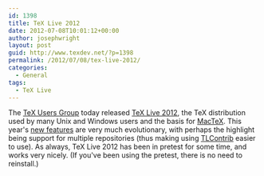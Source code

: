 ```yaml
---
id: 1398
title: TeX Live 2012
date: 2012-07-08T10:01:12+00:00
author: josephwright
layout: post
guid: http://www.texdev.net/?p=1398
permalink: /2012/07/08/tex-live-2012/
categories:
  - General
tags:
  - TeX Live
---
```

The [TeX Users Group](https://tug.org/) today released [TeX Live 2012](https://tug.org/texlive/), the TeX distribution used by many Unix and Windows users and the basis for [MacTeX](https://tug.org/mactex/). This year's [new features](https://tug.org/texlive/doc/texlive-en/texlive-en.html#x1-810009.2) are very much evolutionary, with perhaps the highlight being support for multiple repositories (thus making using [TLContrib](http://http://tlcontrib.metatex.org/) easier to use). As always, TeX Live 2012 has been in pretest for some time, and works very nicely. (If you've been using the pretest, there is no need to reinstall.)
